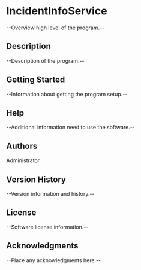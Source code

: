 ﻿# IncidentInfoService
--Overview high level of the program.--
## Description
--Description of the program.--
## Getting Started
--Information about getting the program setup.--
## Help
--Additional information need to use the software.--
## Authors
Administrator
## Version History
--Version information and history.--
## License
--Software license information.--
## Acknowledgments
--Place any acknowledgments here.--
